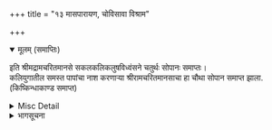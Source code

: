 +++
title = "१३ मासपारायण, चोविसावा विश्राम"

+++


<details open><summary>मूलम् (समाप्तिः)</summary>

इति श्रीमद्रामचरितमानसे सकलकलिकलुषविध्वंसने चतुर्थः सोपानः समाप्तः।  
कलियुगातील समस्त पापांचा नाश करणाऱ्या श्रीरामचरितमानसाचा हा चौथा सोपान समाप्त झाला.  
(किष्किन्धाकाण्ड समाप्त)
</details>

<details><summary>Misc Detail</summary>

॥ श्रीजानकीवल्लभो विजयते॥
</details>

<details><summary>भागसूचना</summary>

श्रीरामचरितमानस (पञ्चम सोपान)
</details>